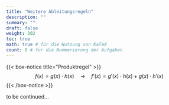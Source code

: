 ```yaml
---
title: "Weitere Ableitungsregeln"
description: ""
summary: ""
draft: false
weight: 302
toc: true
math: true # für die Nutzung von KaTeX
count: 0 # für die Nummerierung der Aufgaben
---
```


<!-- ## Produktregel -->

{{< box-notice title="Produktregel" >}}
$$f(х) = g(х) \cdot h(x) \quad \rightarrow \quad f'(x)= g'(x) \cdot h(x) + g(x) \cdot h'(x)$$
{{< /box-notice >}}

to be continued...
